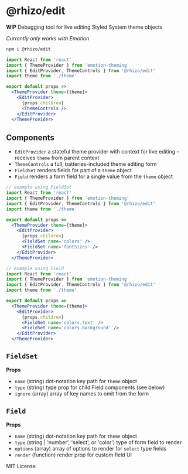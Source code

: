 
# @rhizo/edit

**WIP** Debugging tool for live editing Styled System theme objects

*Currently only works with Emotion*

```sh
npm i @rhizo/edit
```

```jsx
import React from 'react'
import { ThemeProvider } from 'emotion-theming'
import { EditProvider, ThemeControls } from '@rhizo/edit'
import theme from './theme'

export default props =>
  <ThemeProvider theme={theme}>
    <EditProvider>
      {props.children}
      <ThemeControls />
    </EditProvider>
  </ThemeProvider>
```

## Components

- `EditProvider` a stateful theme provider with context for live editing – receives `theme` from parent context
- `ThemeControls` a full, batteries-included theme editing form
- `FieldSet` renders fields for part of a `theme` object
- `Field` renders a form field for a single value from the `theme` object

```jsx
// example using FieldSet
import React from 'react'
import { ThemeProvider } from 'emotion-theming'
import { EditProvider, ThemeControls } from '@rhizo/edit'
import theme from './theme'

export default props =>
  <ThemeProvider theme={theme}>
    <EditProvider>
      {props.children}
      <FieldSet name='colors' />
      <FieldSet name='fontSizes' />
    </EditProvider>
  </ThemeProvider>
```

```jsx
// example using Field
import React from 'react'
import { ThemeProvider } from 'emotion-theming'
import { EditProvider, ThemeControls } from '@rhizo/edit'
import theme from './theme'

export default props =>
  <ThemeProvider theme={theme}>
    <EditProvider>
      {props.children}
      <FieldSet name='colors.text' />
      <FieldSet name='colors.background' />
    </EditProvider>
  </ThemeProvider>
```

## `FieldSet`

**Props**

- `name` (string) dot-notation key path for `theme` object
- `type` (string) type prop for child Field components (see below)
- `ignore` (array) array of key names to omit from the form

## `Field`

**Props**

- `name` (string) dot-notation key path for `theme` object
- `type` (string | 'number', 'select', or 'color') type of form field to render
- `options` (array) array of options to render for `select` type fields
- `render` (function) render prop for custom field UI

MIT License


